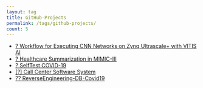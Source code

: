 ```yaml
---
layout: tag
title: GitHub-Projects
permalink: /tags/github-projects/
count: 5
---
```


- [? Workflow for Executing CNN Networks on Zynq Ultrascale+ with VITIS AI](https://giuseppericcio.github.io/2023/07/26/blog-post-embedded_systems.html)
- [? Healthcare Summarization in MIMIC-III](https://giuseppericcio.github.io/2023/06/15/blog-post-big-data.html)
- [? SelfTest COVID-19](https://giuseppericcio.github.io/2022/09/14/blog-post-software-architecture-design.html)
- [[?] Call Center Software System](https://giuseppericcio.github.io/2020/12/23/blog-post-software-engineering.html)
- [?? ReverseEngineering-DB-Covid19](https://giuseppericcio.github.io/2020/06/15/blog-post-database-engineering.html)
